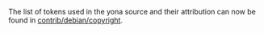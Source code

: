 The list of tokens used in the yona source and their attribution can now be found in [contrib/debian/copyright](../contrib/debian/copyright).
